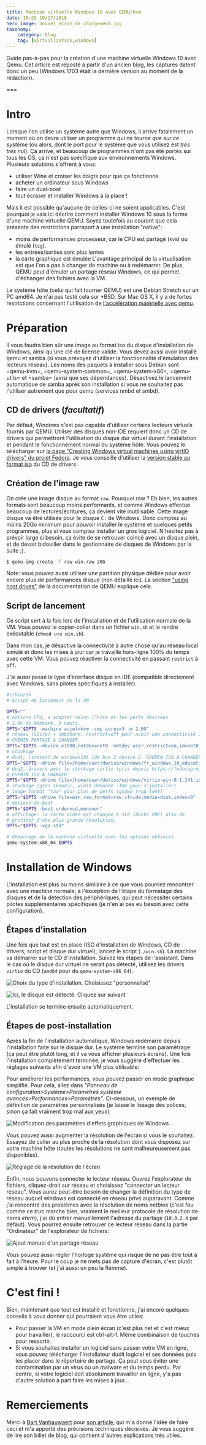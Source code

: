 ```yaml
---
title: Machine virtuelle Windows 10 avec QEMU/kvm
date: 10:25 10/27/2018
hero_image: nouvel_ecran_de_chargement.jpg
taxonomy:
    category: blog
    tag: [virtualization,windows]
---
```


Guide pas-à-pas pour la création d'une machine virtuelle Windows 10 avec Qemu. Cet article est reposté à partir d'un ancien blog, les captures datent donc un peu (Windows 1703 était la dernière version au moment de la rédaction).

===

# Intro
Lorsque l'on utilise un système autre que Windows, il arrive fatalement un moment où on devra utiliser un programme qui ne tourne _que sur ce système_ (ou alors, dont le port pour le système que vous utilisez est _très très nul_). Ça arrive, et beaucoup de programmes n'ont pas été portés sur tous les OS, ça n'est pas spécifique aux environnements Windows. Plusieurs solutions s'offrent à vous:
 - utiliser Wine et croiser les doigts pour que ça fonctionne
 - acheter un ordinateur sous Windows
 - faire un dual-boot
 - tout écraser et installer Windows à la place !

Mais il est possible qu'aucune de celles-ci ne soient applicables. C'est pourquoi je vais ici décrire comment installer Windows 10 sous la forme d'une machine virtuelle QEMU. Soyez toutefois au courant que cela présente des restrictions parraport à une installation "native":
 - moins de performances processeur, car le CPU est partagé (```kvm```) ou émulé (```tcg```).
 - les entrées/sorties sont plus lentes
 - la carte graphique est émulée
L'avantage principal de la virtualisation est que l'on a pas à changer de machine ou à redémarrer. De plus, QEMU peut d'émuler un partage réseau Windows, ce qui permet d'échanger des fichiers avec la VM.

Le système hôte (celui qui fait tourner QEMU) est une Debian Stretch sur un PC amd64. Je n'ai pas testé cela sur *BSD. Sur Mac OS X, il y a de fortes restrictions concernant l'utilisation de [l'accélération matérielle avec qemu](https://wiki.qemu.org/Hosts/Mac).

# Préparation
Il vous faudra bien sûr une image au format iso du disque d'installation de Windows, ainsi qu'une clé de license valide. Vous devez aussi avoir installé qemu et samba (si vous prévoyez d'utiliser la fonctionnalité d'émulation des lecteurs réseau). Les noms des paquets à installer sous Debian sont =qemu-kvm=, =qemu-system-common=, =qemu-system-x86=, =qemu-utils= et =samba= (ainsi que ses dépendances). Désactivez le lancement automatique de samba après son installation si vous ne souhaitez pas l'utiliser autrement que pour qemu (services nmbd et smbd).
## CD de drivers (*facultatif*)
Par défaut, Windows n'est pas capable d'utiliser certains lecteurs virtuels fournis par QEMU. Utiliser des disques non-IDE requiert donc un CD de drivers qui permettront l'utilisation du disque dur virtuel durant l'installation et pendant le fonctionnement normal du système hôte. Vous pouvez le télécharger sur [la page "Creating Windows virtual machines using virtIO drivers" du projet Fedora]([https://docs.fedoraproject.org/en-US/quick-docs/creating-windows-virtual-machines-using-virtio-drivers/index.html]). Je vous conseille d'utiliser la [version stable au format iso](https://fedorapeople.org/groups/virt/virtio-win/direct-downloads/stable-virtio/virtio-win.iso) du CD de drivers.

## Création de l'image raw
On crée une image disque au format ```raw```. Pourquoi raw ? Eh bien, les autres formats sont beaucoup moins performants, et comme Windows effectue beaucoup de lectures/écritures, ça devient vite inutilisable. Cette image disque va être utilisée pour le disque ```C:``` de Windows. Donc comptez au moins 20Go minimum pour pouvoir installer le système et quelques petits programmes, plus si vous comptez installer un gros logiciel. N'hésitez pas à prévoir large si besoin, ça évite de se retrouver coincé avec un disque plein, et de devoir bidouiller dans le gestionnaire de disques de Windows par la suite ;).
```sh
$ qemu-img create -f raw win.raw 20G
```
 Note: vous pouvez aussi utiliser une partition physique dédiée pour avoir encore plus de performances disque (non détaillé ici). La section ["using host drives"](https://qemu.weilnetz.de/doc/qemu-doc.html#host_005fdrives) de la documentation de QEMU explique cela.

## Script de lancement
Ce script sert à la fois lors de l'installation et de l'utilisation normale de la VM. Vous pouvez le copier-coller dans un fichier ```win.sh``` et le rendre exécutable (```chmod u+x win.sh```).

Dans mon cas, je désactive la connectivité à autre chose qu'au réseau local simulé et donc les mises à jour car je travaille hors-ligne 100% du temps avec cette VM. Vous pouvez réactiver la connectivité en passant ```restrict``` à ```off```.
   
   
J'ai aussi passé le type d'interface disque en IDE (compatible directement avec Windows, sans pilotes spécifiques à installer).

```sh
#!/bin/sh
# Script de lancement de la VM

OPTS=""
# options CPU, à adapter selon l'hôte et les perfs désirées
# 2.0G de mémoire, 3 cœurs.
OPTS="$OPTS -machine accel=kvm -smp cores=3 -m 2.0G"
# réseau (slirp) + smbshare. restrict=off pour avoir une connectivité Internet
# CHEMIN PARTAGE À CHANGER
OPTS="$OPTS -device e1000,netdev=net0 -netdev user,restrict=on,id=net0,smb=/home/user/tmp/virt/win10/share"
# stockage
# dvd1, (install de windows10) ide bus 2 device 2. CHEMIN ISO À CHANGER.
OPTS="$OPTS -drive file=/home/user/dw/iso/windows/fr_windows_10_education_version_1703_updated_march_2017_x64_dvd_10204571.iso,index=3,media=cdrom"
# dvd2, drivers pour le stockage virtio (pris depuis https://fedoraproject.org/wiki/Windows_Virtio_Drivers) ide bus 2 device 1
# CHEMIN ISO À CHANGER.
OPTS="$OPTS -drive file=/home/user/dw/iso/windows/virtio-win-0.1.141.iso,index=2,media=cdrom"
# stockage (gros skeudur, win10 demande ~16G pour s'installer)
# image format "raw" pour plus de perfs (qcow2 trop lent)
OPTS="$OPTS -drive file=win.raw,format=raw,if=ide,media=disk,index=0"
# options de boot
OPTS="$OPTS -boot order=cd,menu=on"
# affichage: la carte vidéo est changée à std (Bochs VBE) afin de
# profiter d'une plus grande résolution.
OPTS="$OPTS -vga std"

# démarrage de la machine virtuelle avec les options définies
qemu-system-x86_64 $OPTS
```

# Installation de Windows
L'installation est plus ou moins similaire à ce que vous pourriez rencontrer avec une machine normale, à l'exception de l'étape du formatage des disques et de la détection des périphériques, qui peut nécessiter certains pilotes supplémentaires spécifiques (je n'en ai pas eu besoin avec cette configuration).
## Étapes d'installation
Une fois que tout est en place (ISO d'installation de Windows, CD de drivers, script et disque dur virtuel), lancez le script (```./win.sh```). La machine va démarrer sur le CD d'installation. Suivez les étapes de l'assistant. Dans le cas où le disque dur virtuel ne serait pas détecté, utilisez les drivers ```virtio``` du CD (```amd64``` pour du ```qemu-system-x86_64```).

![Choix du type d'installation. Choisissez "personnalisé"](choix_type_install.jpg)

![Ici, le disque est détecté. Cliquez sur suivant](cliquer_suivant_ou_charger_drivers.jpg)


L'installation se termine ensuite automatiquement.

## Étapes de post-installation
Après la fin de l'installation automatique, Windows redémarre depuis l'installation faite sur le disque dur. Le système termine son paramétrage (ça peut être plutôt long, et il va vous afficher plusieurs écrans). Une fois l'installation complètement terminée, je vous suggère d'effectuer les réglages suivants afin d'avoir une VM plus utilisable:


Pour améliorer les performances, vous pouvez passer en mode graphique simplifié. Pour cela, allez dans _"Panneau de configuration>Système>Paramètres système avancés>Performances>Paramètres"_. Ci-dessous, un exemple de définition de paramètres personnalisés (je laisse le lissage des polices, sinon ça fait vraiment trop mal aux yeux):

![Modification des paramètres d'effets graphiques de Windows](grafx_accel.jpg)
  
Vous pouvez aussi augmenter la résolution de l'écran si vous le souhaitez. Essayez de coller au plus proche de la résolution dont vous disposez sur votre machine hôte (toutes les résolutions ne sont malheureusement pas disponibles).

![Réglage de la résolution de l'écran](reglage_ecran1.jpg)

Enfin, nous pouvons connecter le lecteur réseau. Ouvrez l'explorateur de fichiers, cliquez-droit sur réseau et choisissez "connecter un lecteur réseau". Vous aurez peut-être besoin de changer la définition du type de réseau auquel windows est connecté en réseau privé auparavant. Comme j'ai rencontré des problèmes avec la résolution de noms _netbios_ (c'est fou comme ce truc marche bien, vraiment le meilleur protocole de résolution de noms *ehrm*), j'ai dû entrer manuellement l'adresse du partage (```10.0.2.4``` par défaut). Vous pourrez ensuite retrouver ce lecteur réseau dans la partie "Ordinateur" de l'explorateur de fichiers:

![Ajout manuel d'un partage réseau](add_smb_reader.jpg)

  
Vous pouvez aussi régler l'horloge système qui risque de ne pas être tout à fait à l'heure. Pour le coup je ne mets pas de capture d'écran, c'est plutôt simple à trouver (et j'ai aussi un peu la flemme).

# C'est fini !
Bien, maintenant que tout est installé et fonctionne, j'ai encore quelques conseils à vous donner qui pourraient vous être utiles:
- Pour passer la VM en mode plein écran (c'est plus net et c'est mieux pour travailler), le raccourci est ctrl-alt-f. Même combinaison de touches pour ressortir.
- Si vous souhaitez installer un logiciel sans passer votre VM en ligne, vous pouvez télécharger l'installateur dudit logiciel et ses données puis les placer dans le répertoire de partage. Ça peut vous éviter une contamination par un virus ou un malware et du temps perdu. Par contre, si votre logiciel doit absolument travailler en ligne, y'a pas d'autre solution à part faire les mises à jour...
    
# Remerciements
Merci à [Bart Vanhauwaert](http://bart.vanhauwaert.org/) pour [son article](http://bart.vanhauwaert.org/hints/installing-win10-on-KVM.html), qui m'a donné l'idée de faire ceci et m'a apporté des précisions techniques décisives. Je vous suggère de lire son billet de blog, qui contient d'autres explications très utiles.
